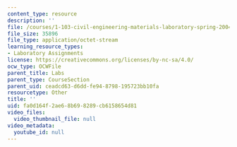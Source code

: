 ```yaml
---
content_type: resource
description: ''
file: /courses/1-103-civil-engineering-materials-laboratory-spring-2004/fa0d164f2ae68b698289cb6158654d81_GroupA2.zip
file_size: 35896
file_type: application/octet-stream
learning_resource_types:
- Laboratory Assignments
license: https://creativecommons.org/licenses/by-nc-sa/4.0/
ocw_type: OCWFile
parent_title: Labs
parent_type: CourseSection
parent_uid: ceadcd63-d6dd-fe94-8798-195723bb10fa
resourcetype: Other
title: ''
uid: fa0d164f-2ae6-8b69-8289-cb6158654d81
video_files:
  video_thumbnail_file: null
video_metadata:
  youtube_id: null
---
```


